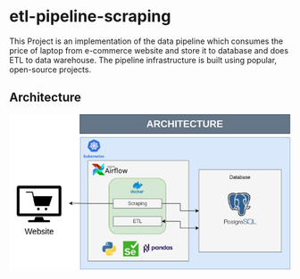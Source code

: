 # etl-pipeline-scraping
This Project is an implementation of the data pipeline which consumes the price of laptop from e-commerce website and store it to database and does ETL to data warehouse. The pipeline infrastructure is built using popular, open-source projects.

## Architecture
![plot](images/architecture.jpg)
